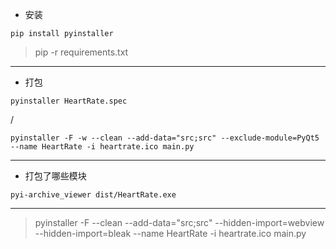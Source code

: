 * 安装

```shell
pip install pyinstaller
```

> pip -r requirements.txt
---

* 打包
```shell
pyinstaller HeartRate.spec
```
/
```shell
pyinstaller -F -w --clean --add-data="src;src" --exclude-module=PyQt5 --name HeartRate -i heartrate.ico main.py
```
---

* 打包了哪些模块
```shell
pyi-archive_viewer dist/HeartRate.exe
```

---

> pyinstaller -F --clean --add-data="src;src" --hidden-import=webview --hidden-import=bleak --name HeartRate -i heartrate.ico main.py
